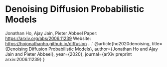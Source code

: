 # Denoising Diffusion Probabilistic Models
Jonathan Ho, Ajay Jain, Pieter Abbeel
Paper: https://arxiv.org/abs/2006.11239
Website: https://hojonathanho.github.io/diffusion
...`
@article{ho2020denoising,
    title={Denoising Diffusion Probabilistic Models},
    author={Jonathan Ho and Ajay Jain and Pieter Abbeel},
    year={2020},
    journal={arXiv preprint arxiv:2006.11239}
}
```
